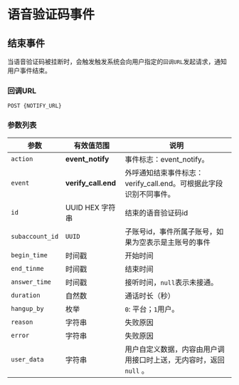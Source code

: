 # 语音验证码事件

## 结束事件

当语音验证码被挂断时，会触发触发系统会向用户指定的`回调URL`发起请求，通知用户事件结束。

### 回调URL

```
POST {NOTIFY_URL}
```

### 参数列表

| 参数            | 有效值范围               | 说明                                       |
| ------------- | ------------------- | ---------------------------------------- |
| `action`               | **event_notify**         |事件标志：event_notify。 |
| `event`       | **verify_call.end** | 外呼通知结束事件标志：verify_call.end。可根据此字段识别不同事件。 |
| `id`          | UUID HEX 字符串        | 结束的语音验证码id                              |
| `subaccount_id`       | `UUID`           | 子账号id，事件所属子账号，如果为空表示是主账号的事件|
| `begin_time`  | 时间戳                 | 开始时间                                    |
| `end_tinme`   | 时间戳                 | 结束时间                                    |
| `answer_time` | 时间戳                 | 接听时间，`null`表示未接通。                        |
| `duration`    | 自然数                 | 通话时长（秒）                                 |
| `hangup_by`   | 枚举                  | `0`: 平台；`1`用户。                           |
| `reason`      | 字符串                 | 失败原因                                    |
| `error`       | 字符串                 | 失败原因                                    |
| `user_data`   | 字符串                 | 用户自定义数据，内容由用户调用接口时上送，无内容时，返回`null` 。     |

